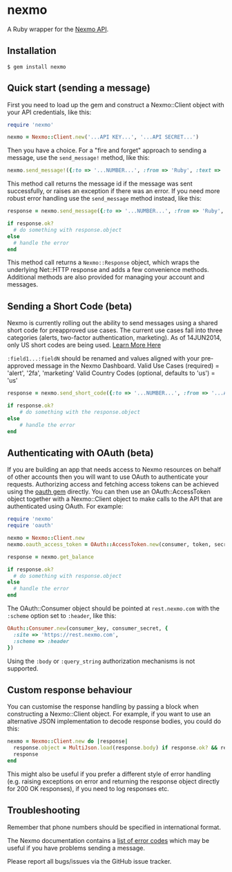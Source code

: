 nexmo
=====


A Ruby wrapper for the [Nexmo API](https://www.nexmo.com/documentation/api/index.html).


Installation
------------

    $ gem install nexmo


Quick start (sending a message)
-------------------------------

First you need to load up the gem and construct a Nexmo::Client object
with your API credentials, like this:

```ruby
require 'nexmo'

nexmo = Nexmo::Client.new('...API KEY...', '...API SECRET...')
```

Then you have a choice. For a "fire and forget" approach to sending a message,
use the `send_message!` method, like this:

```ruby
nexmo.send_message!({:to => '...NUMBER...', :from => 'Ruby', :text => 'Hello world'})
```

This method call returns the message id if the message was sent successfully,
or raises an exception if there was an error. If you need more robust error
handling use the `send_message` method instead, like this:

```ruby
response = nexmo.send_message({:to => '...NUMBER...', :from => 'Ruby', :text => 'Hello world'})

if response.ok?
  # do something with response.object
else
  # handle the error
end
```

This method call returns a `Nexmo::Response` object, which wraps the underlying
Net::HTTP response and adds a few convenience methods. Additional methods are
also provided for managing your account and messages.

Sending a Short Code (beta)
---------------------------

Nexmo is currently rolling out the ability to send messages using a shared short code for preapproved use cases. The current use cases fall into three categories (alerts, two-factor authentication, marketing). As of 14JUN2014, only US short codes are being used.
[Learn More Here](https://docs.nexmo.com/index.php/US-shared-short-code-api)

`:field1...:fieldN` should be renamed and values aligned with your pre-approved message in the Nexmo Dashboard.
Valid Use Cases (required) = 'alert', '2fa', 'marketing'
Valid Country Codes (optional, defaults to 'us') = 'us'


```ruby
response = nexmo.send_short_code({:to => '...NUMBER...', :from => '...ASSIGNED SHORT CODE...', :field1 => 'Value 1', :field2 => 'Value 2'}, '...USE CASE...', '...COUNTRY CODE...')

if response.ok?
	# do something with the response.object
else
	# handle the error
end
```


Authenticating with OAuth (beta)
--------------------------------

If you are building an app that needs access to Nexmo resources on behalf of
other accounts then you will want to use OAuth to authenticate your requests.
Authorizing access and fetching access tokens can be achieved using the
[oauth gem](http://rubygems.org/gems/oauth) directly. You can then use an
OAuth::AccessToken object together with a Nexmo::Client object to make calls
to the API that are authenticated using OAuth. For example:

```ruby
require 'nexmo'
require 'oauth'

nexmo = Nexmo::Client.new
nexmo.oauth_access_token = OAuth::AccessToken.new(consumer, token, secret)

response = nexmo.get_balance

if response.ok?
  # do something with response.object
else
  # handle the error
end
```

The OAuth::Consumer object should be pointed at `rest.nexmo.com` with the `:scheme` option set to `:header`, like this:

```ruby
OAuth::Consumer.new(consumer_key, consumer_secret, {
  :site => 'https://rest.nexmo.com',
  :scheme => :header
})
```

Using the `:body` or `:query_string` authorization mechanisms is not supported.


Custom response behaviour
-------------------------

You can customise the response handling by passing a block when constructing
a Nexmo::Client object. For example, if you want to use an alternative JSON
implementation to decode response bodies, you could do this:

```ruby
nexmo = Nexmo::Client.new do |response|
  response.object = MultiJson.load(response.body) if response.ok? && response.json?
  response
end
```

This might also be useful if you prefer a different style of error handling
(e.g. raising exceptions on error and returning the response object directly
for 200 OK responses), if you need to log responses etc.


Troubleshooting
---------------

Remember that phone numbers should be specified in international format.

The Nexmo documentation contains a [list of error codes](https://docs.nexmo.com/index.php/sms-api/send-message#response_code)
which may be useful if you have problems sending a message.

Please report all bugs/issues via the GitHub issue tracker.
